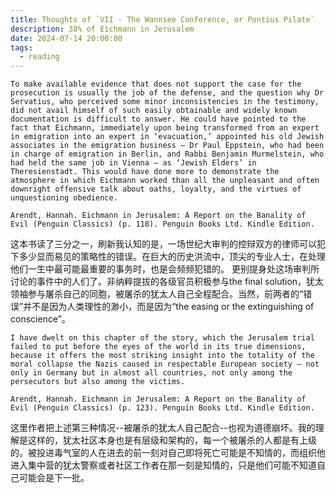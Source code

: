 ```yaml
---
title: Thoughts of `VII - The Wannsee Conference, or Pontius Pilate`
description: 38% of Eichmann in Jerusalem
date: 2024-07-14 20:00:00
tags:
  - reading
---
```

```
To make available evidence that does not support the case for the prosecution is usually the job of the defense, and the question why Dr Servatius, who perceived some minor inconsistencies in the testimony, did not avail himself of such easily obtainable and widely known documentation is difficult to answer. He could have pointed to the fact that Eichmann, immediately upon being transformed from an expert in emigration into an expert in ‘evacuation,’ appointed his old Jewish associates in the emigration business – Dr Paul Eppstein, who had been in charge of emigration in Berlin, and Rabbi Benjamin Murmelstein, who had held the same job in Vienna – as ‘Jewish Elders’ in Theresienstadt. This would have done more to demonstrate the atmosphere in which Eichmann worked than all the unpleasant and often downright offensive talk about oaths, loyalty, and the virtues of unquestioning obedience.

Arendt, Hannah. Eichmann in Jerusalem: A Report on the Banality of Evil (Penguin Classics) (p. 118). Penguin Books Ltd. Kindle Edition. 
```

这本书读了三分之一，刷新我认知的是，一场世纪大审判的控辩双方的律师可以犯下多少显而易见的策略性的错误。在巨大的历史洪流中，顶尖的专业人士，在处理他们一生中最可能最重要的事务时，也是会频频犯错的。
更别提身处这场审判所讨论的事件中的人们了。非纳粹提拔的各级官员积极参与the final solution，犹太领袖参与屠杀自己的同胞，被屠杀的犹太人自己全程配合。当然，前两者的“错误”并不是因为人类理性的渺小，而是因为“the easing or the extinguishing of conscience”。

```
I have dwelt on this chapter of the story, which the Jerusalem trial failed to put before the eyes of the world in its true dimensions, because it offers the most striking insight into the totality of the moral collapse the Nazis caused in respectable European society – not only in Germany but in almost all countries, not only among the persecutors but also among the victims.

Arendt, Hannah. Eichmann in Jerusalem: A Report on the Banality of Evil (Penguin Classics) (p. 123). Penguin Books Ltd. Kindle Edition. 
```

这里作者把上述第三种情况--被屠杀的犹太人自己配合--也视为道德崩坏。我的理解是这样的，犹太社区本身也是有层级和架构的，每一个被屠杀的人都是有上级的。被投进毒气室的人在进去的前一刻对自己即将死亡可能是不知情的，而组织他进入集中营的犹太警察或者社区工作者在那一刻是知情的，只是他们可能不知道自己可能会是下一批。

